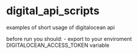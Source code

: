 # digital_api_scripts
examples of short usage of digitalocean api

before run you should:
    - export to your enviroment DIGITALOCEAN_ACCESS_TOKEN variable
